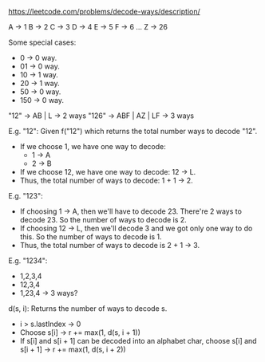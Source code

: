https://leetcode.com/problems/decode-ways/description/

A -> 1
B -> 2
C -> 3
D -> 4
E -> 5
F -> 6
...
Z -> 26

Some special cases:
* 0 -> 0 way.
* 01 -> 0 way.
* 10 -> 1 way.
* 20 -> 1 way.
* 50 -> 0 way.
* 150 -> 0 way.

"12" -> AB | L -> 2 ways
"126" -> ABF | AZ | LF -> 3 ways

E.g. "12":
Given f("12") which returns the total number ways to decode "12".
* If we choose 1, we have one way to decode:
  * 1 -> A
  * 2 -> B
* If we choose 12, we have one way to decode: 12 -> L.
* Thus, the total number of ways to decode: 1 + 1 -> 2.

E.g. "123":
* If choosing 1 -> A, then we'll have to decode 23. There're 2 ways to decode 23. So the number of ways to decode is 2.
* If choosing 12 -> L, then we'll decode 3 and we got only one way to do this. So the number of ways to decode is 1.
* Thus, the total number of ways to decode is 2 + 1 -> 3.

E.g. "1234":
* 1,2,3,4
* 12,3,4
* 1,23,4
-> 3 ways?

d(s, i): Returns the number of ways to decode s.
* i > s.lastIndex -> 0
* Choose s[i] -> r += max(1, d(s, i + 1))
* If s[i] and s[i + 1] can be decoded into an alphabet char, choose s[i] and s[i + 1] -> r += max(1, d(s, i + 2))
